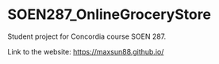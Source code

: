 # SOEN287_OnlineGroceryStore
Student project for Concordia course SOEN 287.

Link to the website: https://maxsun88.github.io/

